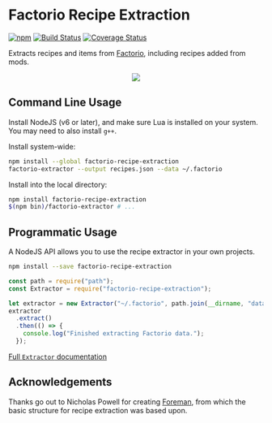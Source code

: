 # Factorio Recipe Extraction

[![npm](https://img.shields.io/npm/v/factorio-recipe-extraction.svg)](https://www.npmjs.com/package/factorio-recipe-extraction)
[![Build Status](https://travis-ci.org/CodeLenny/factorio-recipe-extraction.svg?branch=master)](https://travis-ci.org/CodeLenny/factorio-recipe-extraction)
[![Coverage Status](https://coveralls.io/repos/github/CodeLenny/factorio-recipe-extraction/badge.svg?branch=master)](https://coveralls.io/github/CodeLenny/factorio-recipe-extraction?branch=master)

Extracts recipes and items from [Factorio][], including recipes added from mods.

<div style="text-align: center;">
  <img src="http://i.imgur.com/2xhn74P.png" />
</div>

## Command Line Usage

Install NodeJS (v6 or later), and make sure Lua is installed on your system.
You may need to also install `g++`.

Install system-wide:
```bash
npm install --global factorio-recipe-extraction
factorio-extractor --output recipes.json --data ~/.factorio
```

Install into the local directory:
```bash
npm install factorio-recipe-extraction
$(npm bin)/factorio-extractor # ...
```

## Programmatic Usage

A NodeJS API allows you to use the recipe extractor in your own projects.

```bash
npm install --save factorio-recipe-extraction
```

```js
const path = require("path");
const Extractor = require("factorio-recipe-extraction");

let extractor = new Extractor("~/.factorio", path.join(__dirname, "data-output.json"));
extractor
  .extract()
  .then(() => {
    console.log("Finished extracting Factorio data.");
  });
```

[Full `Extractor` documentation][api-Extractor]

## Acknowledgements

Thanks go out to Nicholas Powell for creating [Foreman][foreman], from which the basic structure for recipe extraction
was based upon.

[Factorio]: https://www.factorio.com/
[api-Extractor]: https://codelenny.github.io/factorio-recipe-extraction/Extractor.html
[foreman]: https://bitbucket.org/Nicksaurus/foreman/
